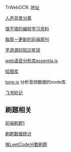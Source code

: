 TrWebOCR: [地址](192.168.3.146:8089)

[人声背景分离](https://www.lalal.ai/)


[很不错的编程学习资料](https://roadmap.sh/)

[每周一更新的前端周刊](https://www.yuque.com/mdh/weekly)

[芋道源码知识星球](https://wx.zsxq.com/dweb2/index/group/481141225428)


[web语音分析库essentia.js](https://github.com/MTG/essentia.js)

[绘图库](https://plotly.com/javascript/)

[tone.js](https://tonejs.github.io/) 分析音频数据的node库


[飞书妙记](音频转文字)

## 刷题相关
[前端刷题1](http://www.h-camel.com/index.html)

[刷题数据统计](https://ojhunt.com/statistics)

[按LeetCode分数刷题](https://zerotrac.github.io/leetcode_problem_rating/#/)